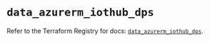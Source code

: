 # `data_azurerm_iothub_dps`

Refer to the Terraform Registry for docs: [`data_azurerm_iothub_dps`](https://registry.terraform.io/providers/hashicorp/azurerm/4.39.0/docs/data-sources/iothub_dps).
